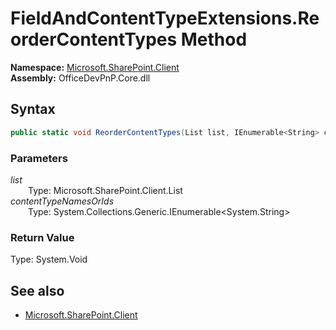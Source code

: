 # FieldAndContentTypeExtensions.ReorderContentTypes Method  
  

**Namespace:** [Microsoft.SharePoint.Client](Microsoft.SharePoint.Client.md)  
**Assembly:** OfficeDevPnP.Core.dll  
## Syntax
```C#
public static void ReorderContentTypes(List list, IEnumerable<String> contentTypeNamesOrIds)
```
### Parameters
*list*  
&emsp;&emsp;Type: Microsoft.SharePoint.Client.List  
*contentTypeNamesOrIds*  
&emsp;&emsp;Type: System.Collections.Generic.IEnumerable<System.String>  
### Return Value
Type: System.Void  

## See also
- [Microsoft.SharePoint.Client](Microsoft.SharePoint.Client.md)
